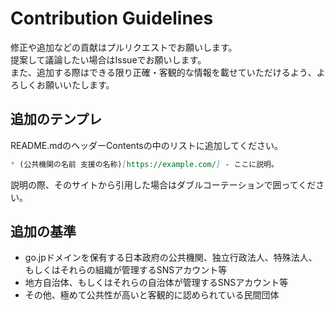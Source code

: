 # Contribution Guidelines
修正や追加などの貢献はプルリクエストでお願いします。  
提案して議論したい場合はIssueでお願いします。  
また、追加する際はできる限り正確・客観的な情報を載せていただけるよう、よろしくお願いいたします。
## 追加のテンプレ
README.mdのヘッダーContentsの中のリストに追加してください。
```markdown
* (公共機関の名前 支援の名称)[https://example.com/] - ここに説明。
```
説明の際、そのサイトから引用した場合はダブルコーテーションで囲ってください。 

## 追加の基準
* go.jpドメインを保有する日本政府の公共機関、独立行政法人、特殊法人、もしくはそれらの組織が管理するSNSアカウント等
* 地方自治体、もしくはそれらの自治体が管理するSNSアカウント等
* その他、極めて公共性が高いと客観的に認められている民間団体

